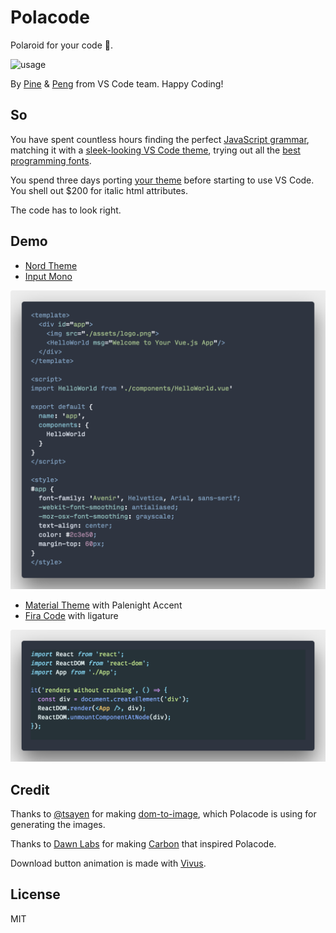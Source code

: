 # Polacode

Polaroid for your code 📸.

![usage](./demo/usage.gif)

By [Pine](https://github.com/octref) & [Peng](https://github.com/rebornix) from VS Code team.
Happy Coding!

## So

You have spent countless hours finding the perfect [JavaScript grammar](https://marketplace.visualstudio.com/search?term=javascript%20grammar&target=VSCode&category=All%20categories&sortBy=Relevance), matching it with a [sleek-looking VS Code theme](https://marketplace.visualstudio.com/search?target=VSCode&category=Themes&sortBy=Downloads), trying out all the [best programming fonts](https://www.slant.co/topics/67/~best-programming-fonts).

You spend three days porting [your theme](https://github.com/wesbos/cobalt2-vscode) before starting to use VS Code.
You shell out $200 for italic html attributes.

The code has to look right.

## Demo

- [Nord Theme](https://github.com/arcticicestudio/nord-visual-studio-code)
- [Input Mono](http://input.fontbureau.com)

![demo1](./demo/1.png)

- [Material Theme](https://marketplace.visualstudio.com/items?itemName=Equinusocio.vsc-material-theme) with Palenight Accent
- [Fira Code](https://github.com/tonsky/FiraCode) with ligature

![demo2](./demo/2.png)

## Credit

Thanks to [@tsayen](https://github.com/tsayen) for making [dom-to-image](https://github.com/tsayen/dom-to-image), which Polacode is using for generating the images.

Thanks to [Dawn Labs](https://dawnlabs.io) for making [Carbon](https://carbon.now.sh) that inspired Polacode.

Download button animation is made with [Vivus](https://github.com/maxwellito/vivus).

## License

MIT